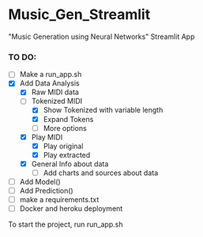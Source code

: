 # Music_Gen_Streamlit
"Music Generation using Neural Networks" Streamlit App

### TO DO:

- [ ] Make a run_app.sh
- [x] Add Data Analysis
	- [x] Raw MIDI data
	- [ ] Tokenized MIDI
		-[x] Show Tokenized with variable length
		-[x] Expand Tokens
		-[ ] More options
	- [x] Play MIDI
		- [x] Play original
		- [x] Play extracted
	- [x] General Info about data
		-[ ] Add charts and sources about data
- [ ] Add Model()
- [ ] Add Prediction()
- [ ] make a requirements.txt
- [ ] Docker and heroku deployment

To start the project, run run_app.sh